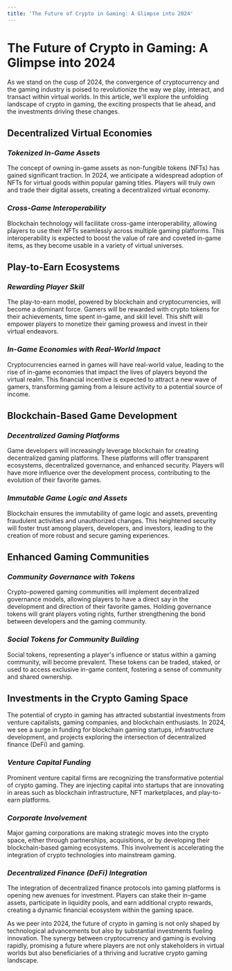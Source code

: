 ```yaml
---
title: 'The Future of Crypto in Gaming: A Glimpse into 2024'
---
```


<h1 class="text-h2 font-weight-bold mb-8">The Future of Crypto in Gaming: A Glimpse into 2024</h1>

As we stand on the cusp of 2024, the convergence of cryptocurrency and the gaming industry is poised to revolutionize the way we play, interact, and transact within virtual worlds. In this article, we'll explore the unfolding landscape of crypto in gaming, the exciting prospects that lie ahead, and the investments driving these changes.

## **Decentralized Virtual Economies**

### _Tokenized In-Game Assets_

The concept of owning in-game assets as non-fungible tokens (NFTs) has gained significant traction. In 2024, we anticipate a widespread adoption of NFTs for virtual goods within popular gaming titles. Players will truly own and trade their digital assets, creating a decentralized virtual economy.

### _Cross-Game Interoperability_

Blockchain technology will facilitate cross-game interoperability, allowing players to use their NFTs seamlessly across multiple gaming platforms. This interoperability is expected to boost the value of rare and coveted in-game items, as they become usable in a variety of virtual universes.

## **Play-to-Earn Ecosystems**

### _Rewarding Player Skill_

The play-to-earn model, powered by blockchain and cryptocurrencies, will become a dominant force. Gamers will be rewarded with crypto tokens for their achievements, time spent in-game, and skill level. This shift will empower players to monetize their gaming prowess and invest in their virtual endeavors.

### _In-Game Economies with Real-World Impact_

Cryptocurrencies earned in games will have real-world value, leading to the rise of in-game economies that impact the lives of players beyond the virtual realm. This financial incentive is expected to attract a new wave of gamers, transforming gaming from a leisure activity to a potential source of income.

## **Blockchain-Based Game Development**

### _Decentralized Gaming Platforms_

Game developers will increasingly leverage blockchain for creating decentralized gaming platforms. These platforms will offer transparent ecosystems, decentralized governance, and enhanced security. Players will have more influence over the development process, contributing to the evolution of their favorite games.

### _Immutable Game Logic and Assets_

Blockchain ensures the immutability of game logic and assets, preventing fraudulent activities and unauthorized changes. This heightened security will foster trust among players, developers, and investors, leading to the creation of more robust and secure gaming experiences.

## **Enhanced Gaming Communities**

### _Community Governance with Tokens_

Crypto-powered gaming communities will implement decentralized governance models, allowing players to have a direct say in the development and direction of their favorite games. Holding governance tokens will grant players voting rights, further strengthening the bond between developers and the gaming community.

### _Social Tokens for Community Building_

Social tokens, representing a player's influence or status within a gaming community, will become prevalent. These tokens can be traded, staked, or used to access exclusive in-game content, fostering a sense of community and shared ownership.

## **Investments in the Crypto Gaming Space**

The potential of crypto in gaming has attracted substantial investments from venture capitalists, gaming companies, and blockchain enthusiasts. In 2024, we see a surge in funding for blockchain gaming startups, infrastructure development, and projects exploring the intersection of decentralized finance (DeFi) and gaming.

### _Venture Capital Funding_

Prominent venture capital firms are recognizing the transformative potential of crypto gaming. They are injecting capital into startups that are innovating in areas such as blockchain infrastructure, NFT marketplaces, and play-to-earn platforms.

### _Corporate Involvement_

Major gaming corporations are making strategic moves into the crypto space, either through partnerships, acquisitions, or by developing their blockchain-based gaming ecosystems. This involvement is accelerating the integration of crypto technologies into mainstream gaming.

### _Decentralized Finance (DeFi) Integration_

The integration of decentralized finance protocols into gaming platforms is opening new avenues for investment. Players can stake their in-game assets, participate in liquidity pools, and earn additional crypto rewards, creating a dynamic financial ecosystem within the gaming space.

As we peer into 2024, the future of crypto in gaming is not only shaped by technological advancements but also by substantial investments fueling innovation. The synergy between cryptocurrency and gaming is evolving rapidly, promising a future where players are not only stakeholders in virtual worlds but also beneficiaries of a thriving and lucrative crypto gaming landscape.
